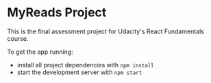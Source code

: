 # MyReads Project

This is the final assessment project for Udacity's React Fundamentals course. 

To get the app running:

* install all project dependencies with `npm install`
* start the development server with `npm start`
